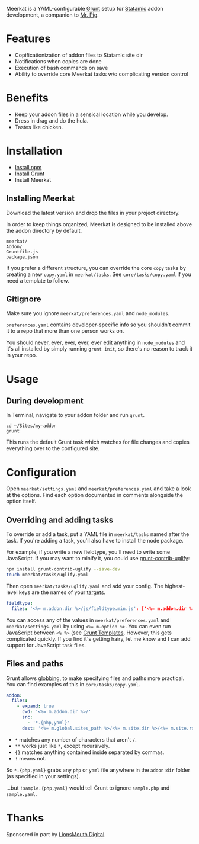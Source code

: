Meerkat is a YAML-configurable [Grunt][grunt] setup for [Statamic][statamic] addon development, a
companion to [Mr. Pig][mr-pig].




# Features
- Copificationization of addon files to Statamic site dir
- Notifications when copies are done
- Execution of bash commands on save
- Ability to override core Meerkat tasks w/o complicating version control




# Benefits
- Keep your addon files in a sensical location while you develop.
- Dress in drag and do the hula.
- Tastes like chicken.




# Installation
- [Install npm][npm-installation]
- [Install Grunt][grunt-installation]
- Install Meerkat

## Installing Meerkat
Download the latest version and drop the files in your project directory.

<aside>
In order to keep things organized, Meerkat is designed to be installed above the addon directory
by default.

```language-files
meerkat/
Addon/
Gruntfile.js
package.json
```

If you prefer a different structure, you can override the core `copy` tasks by creating a new
`copy.yaml` in `meerkat/tasks`. See `core/tasks/copy.yaml` if you need a template to follow.
</aside>


## Gitignore
Make sure you ignore `meerkat/preferences.yaml` and `node_modules`.

`preferences.yaml` contains developer-specific info so you shouldn't commit it to a repo that more
than one person works on.

You should never, ever, ever, ever, ever edit anything in `node_modules` and it's all installed by
simply running `grunt init`, so there's no reason to track it in your repo.




# Usage
## During development
In Terminal, navigate to your addon folder and run `grunt`.

```shell
cd ~/Sites/my-addon
grunt
```

This runs the default Grunt task which watches for file changes and copies everything over to the
configured site.




# Configuration
Open `meerkat/settings.yaml` and `meerkat/preferences.yaml` and take a look at the options. Find
each option documented in comments alongside the option itself.

## Overriding and adding tasks
To override or add a task, put a YAML file in `meerkat/tasks` named after the task. If you're adding
a task, you'll also have to install the node package.

For example, if you write a new fieldtype, you'll need to write some JavaScript. If you may want to
minify it, you could use [grunt-contrib-uglify][grunt-contrib-uglify]:

```sh
npm install grunt-contrib-uglify --save-dev
touch meerkat/tasks/uglify.yaml
```

Then open `meerkat/tasks/uglify.yaml` and add your config. The highest-level keys are the names of
your [targets][grunt-targets].

```yaml
fieldtype:
  files: '<%= m.addon.dir %>/js/fieldtype.min.js': ['<%= m.addon.dir %>/js/fieldtype.js']
```

You can access any of the values in `meerkat/preferences.yaml` and `meerkat/settings.yaml` by using
`<%= m.option %>`. You can even run JavaScript between `<% %>` (see
[Grunt Templates][grunt-templates]. However, this gets complicated
quickly. If you find it's getting hairy, let me know and I can add support for JavaScript task files.


## Files and paths
Grunt allows [globbing][grunt-globbing], to make specifying
files and paths more practical. You can find examples of this in `core/tasks/copy.yaml`.

```yaml
addon:
  files:
    - expand: true
      cwd: '<%= m.addon.dir %>/'
      src:
        - '*.{php,yaml}'
      dest: '<%= m.global.sites_path %>/<%= m.site.dir %>/<%= m.site.root %>/_add-ons/<%= m.addon.dir %>/'
```

- `*` matches any number of characters that aren't `/`.
- `**` works just like `*`, except recursively.
- `{}` matches anything contained inside separated by commas.
- `!` means not.

So `*.{php,yaml}` grabs any `php` or `yaml` file anywhere in the `addon:dir` folder (as specified
in your settings).

…but `!sample.{php,yaml}` would tell Grunt to ignore `sample.php` and `sample.yaml`.




# Thanks
Sponsored in part by [LionsMouth Digital][lmd].




[grunt]: http://gruntjs.com/
[grunt-contrib-uglify]: https://github.com/gruntjs/grunt-contrib-uglify
[grunt-globbing]: http://gruntjs.com/configuring-tasks#globbing-patterns
[grunt-installation]: http://gruntjs.com/getting-started
[grunt-targets]: http://gruntjs.com/creating-tasks#multi-tasks
[grunt-templates]: http://gruntjs.com/configuring-tasks#templates
[lmd]: http://lionsmouthdigital.com
[mr-pig]: https://github.com/thefriendlybeasts/mr_pig
[npm-installation]: https://docs.npmjs.com/getting-started/installing-node
[statamic]: http://statamic.com/
